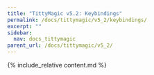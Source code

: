 ```yaml
---
title: "TittyMagic v5.2: Keybindings"
permalink: /docs/tittymagic/v5_2/keybindings/
excerpt: ""
sidebar:
  nav: docs_tittymagic
parent_url: /docs/tittymagic/v5_2/
---
```


{% include_relative content.md %}

